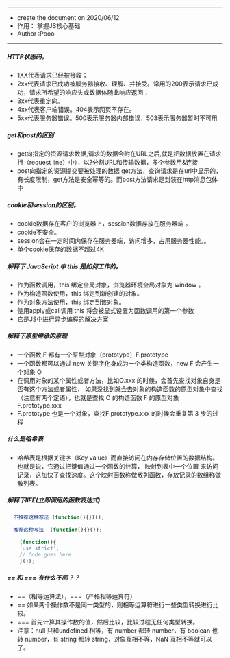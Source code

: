  * **********************************
  - create the document on 2020/06/12
  - 作用： 掌握JS核心基础
  - Author   :Pooo
 * ***********************************
##### HTTP状态码。
+ 1XX代表请求已经被接收；
+ 2xx代表请求已成功被服务器接收、理解、并接受。常用的200表示请求已成功，请求所希望的响应头或数据体随此响应返回；
+ 3xx代表重定向。
+ 4xx代表客户端错误。404表示网页不存在。
+ 5xx代表服务器错误。500表示服务器内部错误，503表示服务器暂时不可用
##### get和post的区别
+ get向指定的资源请求数据,请求的数据会附在URL之后,就是把数据放置在请求行（request line）中），以?分割URL和传输数据，多个参数用&连接
+ post向指定的资源提交要被处理的数据 get方法，查询请求是在url中显示的，有长度限制，get方法是安全幂等的。而post方法请求是封装在http消息包体中
##### cookie和session的区别。
+ cookie数据存在客户的浏览器上，session数据存放在服务器端 。
+ cookie不安全。
+ session会在一定时间内保存在服务器端，访问增多，占用服务器性能。。
+ 单个cookie保存的数据不超过4K
##### 解释下 JavaScript 中 this 是如何工作的。
+ 作为函数调用，this 绑定全局对象，浏览器环境全局对象为 window 。
+ 作为构造函数使用，this 绑定到新创建的对象。
+ 作为对象方法使用，this 绑定到该对象。
+ 使用apply或call调用 this 将会被显式设置为函数调用的第一个参数
+ 它是JS中进行异步编程的解决方案
##### 解释下原型继承的原理
+ 一个函数 F 都有一个原型对象（prototype）F.prototype
+ 一个函数都可以通过 new 关键字化身成为一个类构造函数，new F 会产生一个对象 O
+ 在调用对象的某个属性或者方法，比如O.xxx 的时候，会首先查找对象自身是否有这个方法或者属性，
  如果没找到就会去对象的构造函数的原型对象中查找（注意有两个定语），也就是查找 O 的构造函数 F 的原型对象 F.prototype.xxx
+ F.prototype 也是一个对象，查找F.prototype.xxx 的时候会重复第 3 步的过程
##### 什么是哈希表
+ 哈希表是根据关键字（Key value）而直接访问在内存存储位置的数据结构。也就是说，它通过把键值通过一个函数的计算，
  映射到表中一个位置  来访问记录，这加快了查找速度。这个映射函数称做散列函数，存放记录的数组称做散列表。
##### 解释下IIFE(立即调用的函数表达式)
```javascript
  不推荐这种写法 (function(){})();
```
```javascript
  推荐这种写法  (function(){}());
```
```javascript
    (function(){
    'use strict';
    // Code goes here
    }());
```
##### == 和 === 有什么不同？？
 + ==（相等运算法），===（严格相等运算符）
 + == 如果两个操作数不是同一类型的，则相等运算符进行一些类型转换进行比较。
 + === 首先计算其操作数的值，然后比较，比较过程无任何类型转换。
 + 注意：null 只和undefined 相等，有 number 都转 number，有 boolean 也转 number，有 string 都转 string，对象互相不等，NaN 互相不等就可以了。